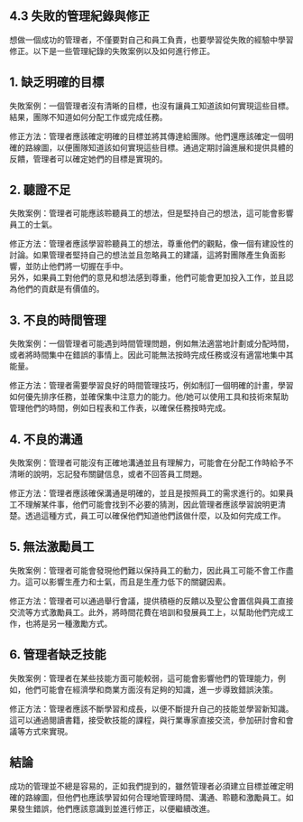 ## 4.3 失敗的管理紀錄與修正

想做一個成功的管理者，不僅要對自己和員工負責，也要學習從失敗的經驗中學習修正。以下是一些管理紀錄的失敗案例以及如何進行修正。

## 1. 缺乏明確的目標

失敗案例：一個管理者沒有清晰的目標，也沒有讓員工知道該如何實現這些目標。結果，團隊不知道如何分配工作或完成任務。

修正方法：管理者應該確定明確的目標並將其傳達給團隊。他們還應該確定一個明確的路線圖，以便團隊知道該如何實現這些目標。通過定期討論進展和提供具體的反饋，管理者可以確定她們的目標是實現的。

## 2. 聽證不足

失敗案例：管理者可能應該聆聽員工的想法，但是堅持自己的想法，這可能會影響員工的士氣。

修正方法：管理者應該學習聆聽員工的想法，尊重他們的觀點，像一個有建設性的討論。如果管理者堅持自己的想法並且忽略員工的建議，這將對團隊產生負面影響，並防止他們將一切握在手中。  
另外，如果員工對他們的意見和想法感到尊重，他們可能會更加投入工作，並且認為他們的貢獻是有價值的。

## 3. 不良的時間管理

失敗案例：一個管理者可能遇到時間管理問題，例如無法適當地計劃或分配時間，或者將時間集中在錯誤的事情上。因此可能無法按時完成任務或沒有適當地集中其能量。

修正方法：管理者需要學習良好的時間管理技巧，例如制訂一個明確的計畫，學習如何優先排序任務，並確保集中注意力的能力。他/她可以使用工具和技術來幫助管理他們的時間，例如日程表和工作表，以確保任務按時完成。

## 4. 不良的溝通

失敗案例：管理者可能沒有正確地溝通並且有理解力，可能會在分配工作時給予不清晰的說明，忘記發布關鍵信息，或者不回答員工問題。

修正方法：管理者應該確保溝通是明確的，並且是按照員工的需求進行的。如果員工不理解某件事，他們可能會找到不必要的猜測，因此管理者應該學習說明更清楚。透過這種方式，員工可以確保他們知道他們該做什麼，以及如何完成工作。

## 5. 無法激勵員工

失敗案例：管理者可能會發現他們難以保持員工的動力，因此員工可能不會工作盡力。這可以影響生產力和士氣，而且是生產力低下的關鍵因素。

修正方法：管理者可以通過舉行會議，提供積極的反饋以及聖公會置信與員工直接交流等方式激勵員工。此外，將時間花費在培訓和發展員工上，以幫助他們完成工作，也將是另一種激勵方式。

## 6. 管理者缺乏技能

失敗案例：管理者在某些技能方面可能較弱，這可能會影響他們的管理能力，例如，他們可能會在經濟學和商業方面沒有足夠的知識，進一步導致錯誤決策。

修正方法：管理者應該不斷學習和成長，以便不斷提升自己的技能並學習新知識。這可以通過閱讀書籍，接受軟技能的課程，與行業專家直接交流，參加研討會和會議等方式來實現。

## 結論

成功的管理並不總是容易的，正如我們提到的，雖然管理者必須建立目標並確定明確的路線圖，但他們也應該學習如何合理地管理時間、溝通、聆聽和激勵員工。如果發生錯誤，他們應該意識到並進行修正，以便繼續改進。